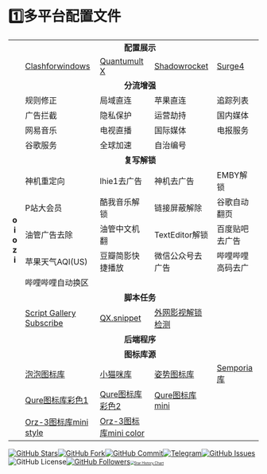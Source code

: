 # 1️⃣多平台配置文件
<table>
    <tbody>
        <td rowspan="20"><center><b>o<br>i<br>o<br>z<br>i</center></b></td>
    	<td colspan="4"><center><b><font size="3">配置展示</center></b></font></td>
		<tr>
			<td><a href="https://raw.githubusercontent.com/oiozi/Gears/main/Templates/CFW-config-NEW.yml">Clashforwindows</a></td>
			<td><a href="https://raw.githubusercontent.com/oiozi/Gears/main/Templates/Quantumult%20X.conf">Quantumult X</a></td>
            <td><a href="https://raw.githubusercontent.com/oiozi/Gears/main/Templates/Shadowrocket.conf">Shadowrocket</a></td>
            <td><a href="https://raw.githubusercontent.com/oiozi/Gears/main/Templates/Surge4.conf">Surge4</a></td>
		</tr>
        <td colspan="4"><center><b><font size="3">分流增强</center></b></font></td>
		<tr>
			<td>规则修正</td>
			<td>局域直连</td>
            <td>苹果直连</td>
            <td>追踪列表</td>
		</tr>
        <tr>
			<td>广告拦截</td>
			<td>隐私保护</td>
            <td>运营劫持</td>
            <td>国内媒体</td>
		</tr>
        <tr>
			<td>网易音乐</td>
			<td>电视直播</td>
            <td>国际媒体</td>
            <td>电报服务</td>
		</tr>
        <tr>
			<td>谷歌服务</td>
			<td>全球加速</td>
            <td>自治编号</td>
            <td></td>
		</tr>
        <td colspan="4"><center><b><font size="3">复写解锁</center></b></font></td>
        <tr>
			<td>神机重定向</td>
			<td>lhie1去广告</td>
            <td>神机去广告</td>
            <td>EMBY解锁</td>
		</tr>
        <tr>
			<td>P站大会员</td>
			<td>酷我音乐解锁</td>
            <td>链接屏蔽解除</td>
            <td>谷歌自动翻页</td>
		</tr>
        <tr>
			<td>油管广告去除</td>
			<td>油管中文机翻</td>
            <td>TextEditor解锁</td>
            <td>百度贴吧去广告</td>
		</tr>
        <tr>
			<td>苹果天气AQI(US)</td>
			<td>豆瓣简影快捷播放</td>
            <td>微信公众号去广告</td>
            <td>哔哩哔哩高码去广</td>
		</tr>
        <tr>
			<td>哔哩哔哩自动换区</td>
            <td></td>
            <td></td>
            <td></td>
		</tr>
        <td colspan="4"><center><b><font size="3">脚本任务</center></b></font></td>
        <tr>
			<td><a href="https://raw.githubusercontent.com/oiozi/Gears/main/Package/QuantumultX/Script%20Gallery%20Subscribe.json">Script Gallery Subscribe</a></td>
			<td><a href="https://raw.githubusercontent.com/Peng-YM/QuanX/master/Tasks/task.json">QX.snippet</a></td>
            <td><a href="https://raw.githubusercontent.com/Hyseen/Scripts/master/QuantumultX/task.json<em>task.json">外网影视解锁检测</a></td>
            <td></td>
		</tr>
        <td colspan="4"><center><b><font size="3">后端程序</center></b></font></td>
        <tr>
        <td colspan="4"><center><b><font size="3">图标库源</center></b></font></td>
        </tr>
        <tr>
			<td><a href="https://quantumult.app/x/open-app/ui?module=gallery&type=icon&action=add&content=%5B%0A%20%20%20%20%22https%3A%2F%2Fraw.githubusercontent.com%2Ftugepaopao%2FImage-Storage%2Fmaster%2Fother%2FCute.json%22%0A%5D">泡泡图标库</a></td>
			<td><a href="https://quantumult.app/x/open-app/ui?module=gallery&type=icon&action=add&content=%5B%0A%20%20%20%20%22https%3A%2F%2Fraw.githubusercontent.com%2FYuanxsxs%2FQtumultX%2Fmaster%2FIcon%2FCatcat.json%22%0A%5D">小猫咪库</a></td>
            <td><a href="https://quantumult.app/x/open-app/ui?module=gallery&type=icon&action=add&content=%5B%0A%20%20%20%20%22https%3A%2F%2Fraw.githubusercontent.com%2FLovedGM%2FQuantumult-X-TuBiao%2Fmain%2Fzishi-cs.json%22%0A%5D">姿势图标库</a></td>
            <td><a href="https://quantumult.app/x/open-app/ui?module=gallery&type=icon&action=add&content=%5B%0A%20%20%20%20%22https%3A%2F%2Fraw.githubusercontent.com%2FSemporia%2FHand-Painted-icon%2Fmaster%2FSemporia.json%22%0A%5D">Semporia库</a></td>
		</tr>
        <tr>
			<td><a href="https://quantumult.app/x/open-app/ui?module=gallery&type=icon&action=add&content=%5B%0A%20%20%20%20%22https%3A%2F%2Fgithub.com%2FKoolson%2FQure%2Fraw%2Fmaster%2FOther%2FQureColor-All.json%22%0A%5D">Qure图标库彩色1</a></td>
			<td><a href="https://quantumult.app/x/open-app/ui?module=gallery&type=icon&action=add&content=%5B%0A%20%20%20%20%22https%3A%2F%2Fraw.githubusercontent.com%2FKoolson%2FQure%2Fmaster%2FOther%2FQureColor.json%22%0A%5D">Qure图标库彩色2</a></td>
            <td><a href="https://quantumult.app/x/open-app/ui?module=gallery&type=icon&action=add&content=%5B%0A%20%20%20%20%22https%3A%2F%2Fraw.githubusercontent.com%2FKoolson%2FQure%2Fmaster%2FOther%2FQuremini.json%22%0A%5D">Qure图标库mini</a></td>
            <td></td>
		</tr>
        <tr>
			<td><a href="https://quantumult.app/x/open-app/ui?module=gallery&type=icon&action=add&content=%5B%0A%20%20%20%20%22https%3A%2F%2Fgithub.com%2FOrz-3%2Fmini%2Fraw%2Fmaster%2Fmini.json%22%0A%5D">Orz-3图标库mini style</a></td>
			<td><a href="https://quantumult.app/x/open-app/ui?module=gallery&type=icon&action=add&content=%5B%0A%20%20%20%20%22https%3A%2F%2Fraw.githubusercontent.com%2FOrz-3%2Fmini%2Fmaster%2FminiColor.json%22%0A%5D">Orz-3图标库mini color</a></td>
            <td></td>
            <td></td>
		</tr>
	</tbody>
</table>

[![GitHub Stars](https://img.shields.io/github/stars/oiozi/Gears)](https://github.com/oiozi/Gears/stargazers)[![GitHub Fork](https://img.shields.io/github/forks/oiozi/Gears)](https://github.com/oiozi/Gears/network/members)[![GitHub Commit](https://img.shields.io/github/commit-activity/m/oiozi/Gears?label=Commits)](https://github.com/doiozi/Gears/commits/master)[![Telegram](https://img.shields.io/badge/Telegram-Channel-33A8E3)](https://t.me/REBIRTHOKAY)[![GitHub Issues](https://img.shields.io/github/issues/oiozi/Gears)](https://github.com/oiozi/Gears/issues)![GitHub License](https://img.shields.io/github/license/mashape/apistatus.svg)[![GitHub Followers](https://img.shields.io/github/followers/oiozi?label=follow&style=social)](https://github.com/oiozi)[<img src="https://api.star-history.com/svg?repos=oiozi/Gears&type=Timeline" alt="Star History Chart" style="zoom: 50%;" />](https://star-history.com/#oiozi/Gears&Timeline)
